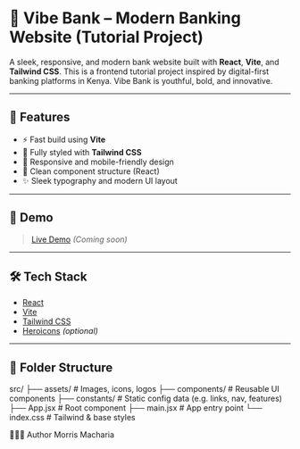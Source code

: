 # 🏦 Vibe Bank – Modern Banking Website (Tutorial Project)

A sleek, responsive, and modern bank website built with **React**, **Vite**, and **Tailwind CSS**. This is a frontend tutorial project inspired by digital-first banking platforms in Kenya. Vibe Bank  is youthful, bold, and innovative.

---

## 🚀 Features

- ⚡️ Fast build using **Vite**
- 💅 Fully styled with **Tailwind CSS**
- 🎨 Responsive and mobile-friendly design
- 🧠 Clean component structure (React)
- ✨ Sleek typography and modern UI layout

---

## 📸 Demo

> [Live Demo](https://your-live-site-link.com) *(Coming soon)*  
> 

---

## 🛠️ Tech Stack

- [React](https://reactjs.org/)
- [Vite](https://vitejs.dev/)
- [Tailwind CSS](https://tailwindcss.com/)
- [Heroicons](https://heroicons.com/) *(optional)*

---

## 📁 Folder Structure

src/
├── assets/ # Images, icons, logos
├── components/ # Reusable UI components
├── constants/ # Static config data (e.g. links, nav, features)
├── App.jsx # Root component
├── main.jsx # App entry point
└── index.css # Tailwind & base styles

🙋🏽‍♂️ Author
Morris Macharia
